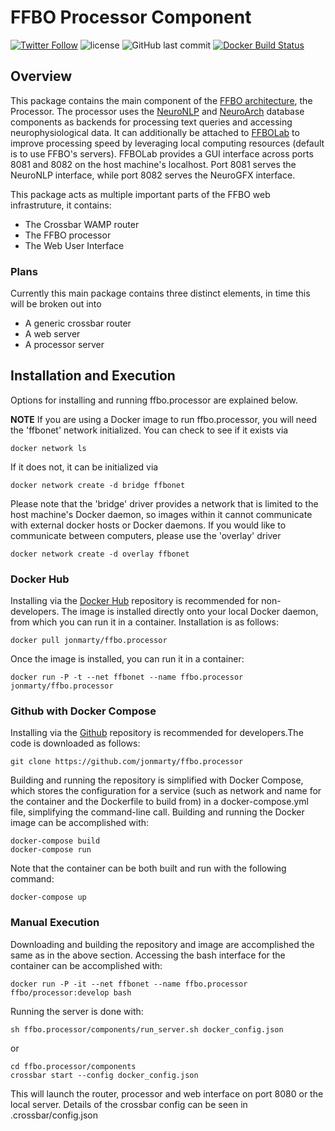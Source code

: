 # FFBO Processor Component
[![Twitter Follow](https://img.shields.io/twitter/follow/flybrainobs.svg?style=social&label=Follow)](https://twitter.com/flybrainobs) ![license](https://img.shields.io/github/license/jonmarty/ffbo.processor.svg?style=flat-square) ![GitHub last commit](https://img.shields.io/github/last-commit/jonmarty/ffbo.processor.svg?style=flat-square) [![Docker Build Status](https://img.shields.io/docker/build/jonmarty/ffbo.processor.svg?style=flat-square)](https://hub.docker.com/r/jonmarty/ffbo.processor)
## Overview
This package contains the main component of the [FFBO architecture](http://fruitflybrain.org/), the Processor. The processor uses the [NeuroNLP](http://github.com/jonmarty/ffbo.nlp_component) and [NeuroArch](http://github.com/jonmarty/ffbo.neuroarch_component) database components as backends for processing text queries and accessing neurophysiological data. It can additionally be attached to [FFBOLab](http://github.com/jonmarty/ffbolab) to improve processing speed by leveraging local computing resources (default is to use FFBO's servers). FFBOLab provides a GUI interface across ports 8081 and 8082 on the host machine's localhost. Port 8081 serves the NeuroNLP interface, while port 8082 serves the NeuroGFX interface.

This package acts as multiple important parts of the FFBO web infrastruture, it contains:
* The Crossbar WAMP router
* The FFBO processor
* The Web User Interface

### Plans

Currently this main package contains three distinct elements, in time this will be broken out into

* A generic crossbar router
* A web server
* A processor server

## Installation and Execution

Options for installing and running ffbo.processor are explained below.

__NOTE__ If you are using a Docker image to run ffbo.processor, you will need the 'ffbonet' network initialized. You can check to see if it exists via

    docker network ls

If it does not, it can be initialized via

    docker network create -d bridge ffbonet

Please note that the 'bridge' driver provides a network that is limited to the host machine's Docker daemon, so images within it cannot communicate with external docker hosts or Docker daemons. If you would like to communicate between computers, please use the 'overlay' driver

    docker network create -d overlay ffbonet

### Docker Hub

Installing via the [Docker Hub](https://hub.docker.com/r/jonmarty/ffbo.processor) repository is recommended for non-developers. The image is installed directly onto your local Docker daemon, from which you can run it in a container. Installation is as follows:

    docker pull jonmarty/ffbo.processor

Once the image is installed, you can run it in a container:

    docker run -P -t --net ffbonet --name ffbo.processor jonmarty/ffbo.processor


### Github with Docker Compose

Installing via the [Github](https://github.com/jonmarty/ffbo.processor) repository is recommended for developers.The code is downloaded as follows:

    git clone https://github.com/jonmarty/ffbo.processor

Building and running the repository is simplified with Docker Compose, which stores the configuration for a service (such as network and name for the container and the Dockerfile to build from) in a docker-compose.yml file, simplifying the command-line call. Building and running the Docker image can be accomplished with:

    docker-compose build
    docker-compose run

Note that the container can be both built and run with the following command:

    docker-compose up

### Manual Execution

Downloading and building the repository and image are accomplished the same as in the above section. Accessing the bash interface for the container can be accomplished with:

    docker run -P -it --net ffbonet --name ffbo.processor ffbo/processor:develop bash

Running the server is done with:

    sh ffbo.processor/components/run_server.sh docker_config.json

or

    cd ffbo.processor/components
    crossbar start --config docker_config.json

This will launch the router, processor and web interface on port 8080 or the local server. Details of the crossbar config can be seen in .crossbar/config.json
